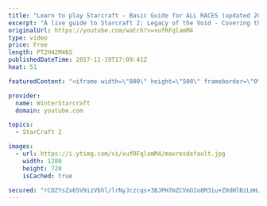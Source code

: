 ```yaml
---
title: "Learn to play Starcraft - Basic Guide for ALL RACES (updated 2017)"
excerpt: "A live guide to Starcraft 2: Legacy of the Void - Covering the basics and build orders for all of the races, and covering the important decisions to be made early in the game.  Not a step by step guide but a demonstration once you have the very basics of the units and races!"
originalUrl: https://youtube.com/watch?v=xufRFqlamM4
type: video
price: Free
length: PT2H42M46S
publishedDateTime: 2017-11-19T17:09:41Z
heat: 51

featuredContent: "<iframe width=\"800\" height=\"500\" frameborder=\"0\" src=\"https://www.youtube.com/embed/xufRFqlamM4\" allow=\"accelerometer; autoplay; encrypted-media; gyroscope; picture-in-picture\" allowfullscreen></iframe>"

provider:
  name: WinterStarcraft
  domain: youtube.com

topics:
  - StarCraft 2

images:
  - url: https://i.ytimg.com/vi/xufRFqlamM4/maxresdefault.jpg
    width: 1280
    height: 720
    isCached: true

secured: "rCOZYsZx65V9izVbhl/lrNyJczcqs+3BJPH7mZCVmOIo8M3iu+Z0dHlBzLmH/DbFJv55yKlHFq3R33gqT96sCISPySWEoKyTD6iRUY/OEhz5TySvj/w3czKmT9IjfAhw4VpKVHAToqdb6Iynyugr+wifnGrG8O8AmYq3/YRnLatNqwIj23xi7HzvHGRKrkV+ZawBN7se9/ZX65qThWcZ0SyUKFClAGeMzq+ZAZoBQx3BYGfSYu5TYo/dD/xUgsbZX9NuArAPpFPmKewYjEDyVWdhZlhyw+DOXk2nb06518fAdDNyPZPED2JUzDEpGq1Fxo6dqCAgNbS51xY6POMrrj7XZVVEVPI4YAqtNEQWMYGfElOGLbz8N7kDRK5gOAuyCGMgWuqAyrvbHrqqO1cLVvjYbtcklWorwW+NWr6z00HATNjH4zqMa9H/6m3pRD/y;MGtfqAoSYCV+m6Wc/ownzQ=="
---
```


